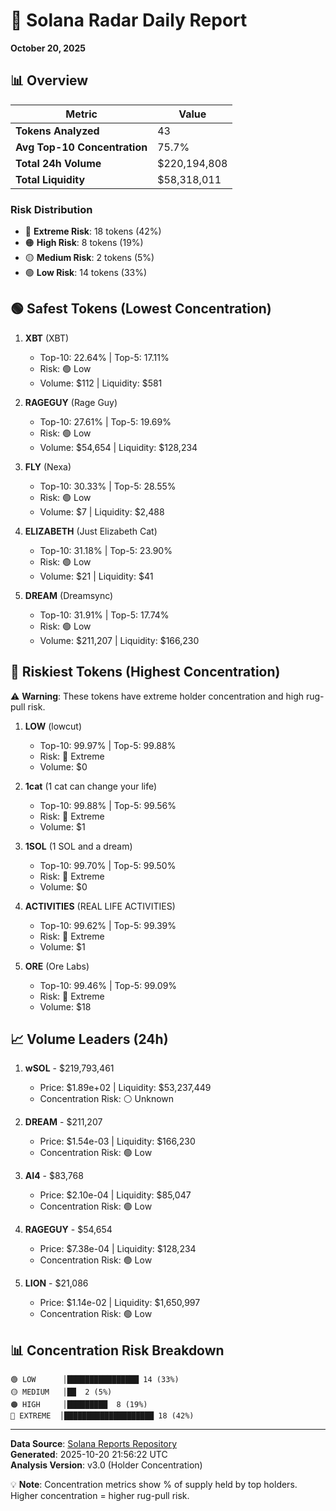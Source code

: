 # 🎯 Solana Radar Daily Report
**October 20, 2025**

## 📊 Overview

| Metric | Value |
|--------|-------|
| **Tokens Analyzed** | 43 |
| **Avg Top-10 Concentration** | 75.7% |
| **Total 24h Volume** | $220,194,808 |
| **Total Liquidity** | $58,318,011 |

### Risk Distribution
- 🔴 **Extreme Risk**: 18 tokens (42%)
- 🟠 **High Risk**: 8 tokens (19%)
- 🟡 **Medium Risk**: 2 tokens (5%)
- 🟢 **Low Risk**: 14 tokens (33%)

## 🟢 Safest Tokens (Lowest Concentration)

1. **XBT** (XBT)
   - Top-10: 22.64% | Top-5: 17.11%
   - Risk: 🟢 Low
   - Volume: $112 | Liquidity: $581

2. **RAGEGUY** (Rage Guy)
   - Top-10: 27.61% | Top-5: 19.69%
   - Risk: 🟢 Low
   - Volume: $54,654 | Liquidity: $128,234

3. **FLY** (Nexa)
   - Top-10: 30.33% | Top-5: 28.55%
   - Risk: 🟢 Low
   - Volume: $7 | Liquidity: $2,488

4. **ELIZABETH** (Just Elizabeth Cat)
   - Top-10: 31.18% | Top-5: 23.90%
   - Risk: 🟢 Low
   - Volume: $21 | Liquidity: $41

5. **DREAM** (Dreamsync)
   - Top-10: 31.91% | Top-5: 17.74%
   - Risk: 🟢 Low
   - Volume: $211,207 | Liquidity: $166,230

## 🔴 Riskiest Tokens (Highest Concentration)

⚠️ **Warning**: These tokens have extreme holder concentration and high rug-pull risk.

1. **LOW** (lowcut)
   - Top-10: 99.97% | Top-5: 99.88%
   - Risk: 🔴 Extreme
   - Volume: $0

2. **1cat** (1 cat can change your life)
   - Top-10: 99.88% | Top-5: 99.56%
   - Risk: 🔴 Extreme
   - Volume: $1

3. **1SOL** (1 SOL and a dream)
   - Top-10: 99.70% | Top-5: 99.50%
   - Risk: 🔴 Extreme
   - Volume: $0

4. **ACTIVITIES** (REAL LIFE ACTIVITIES)
   - Top-10: 99.62% | Top-5: 99.39%
   - Risk: 🔴 Extreme
   - Volume: $1

5. **ORE** (Ore Labs)
   - Top-10: 99.46% | Top-5: 99.09%
   - Risk: 🔴 Extreme
   - Volume: $18

## 📈 Volume Leaders (24h)

1. **wSOL** - $219,793,461
   - Price: $1.89e+02 | Liquidity: $53,237,449
   - Concentration Risk: ⚪ Unknown

2. **DREAM** - $211,207
   - Price: $1.54e-03 | Liquidity: $166,230
   - Concentration Risk: 🟢 Low

3. **AI4** - $83,768
   - Price: $2.10e-04 | Liquidity: $85,047
   - Concentration Risk: 🟢 Low

4. **RAGEGUY** - $54,654
   - Price: $7.38e-04 | Liquidity: $128,234
   - Concentration Risk: 🟢 Low

5. **LION** - $21,086
   - Price: $1.14e-02 | Liquidity: $1,650,997
   - Concentration Risk: 🟢 Low

## 📊 Concentration Risk Breakdown

```
🟢 LOW      │████████████████ 14 (33%)
🟡 MEDIUM   │██  2 (5%)
🟠 HIGH     │█████████  8 (19%)
🔴 EXTREME  │████████████████████ 18 (42%)
```

---

**Data Source**: [Solana Reports Repository](https://github.com/stelios5791/sol-reports/)  
**Generated**: 2025-10-20 21:56:22 UTC  
**Analysis Version**: v3.0 (Holder Concentration)

💡 **Note**: Concentration metrics show % of supply held by top holders. Higher concentration = higher rug-pull risk.